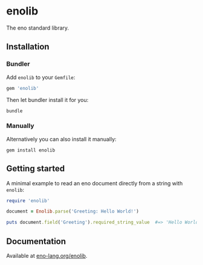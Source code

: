 # enolib

The eno standard library.

## Installation

### Bundler

Add `enolib` to your `Gemfile`:

```ruby
gem 'enolib'
```
Then let bundler install it for you:

```
bundle
```

### Manually

Alternatively you can also install it manually:

```
gem install enolib
```

## Getting started

A minimal example to read an eno document directly from a string with `enolib`:

```ruby
require 'enolib'

document = Enolib.parse('Greeting: Hello World!')

puts document.field('Greeting').required_string_value  #=> 'Hello World!'
```

## Documentation

Available at [eno-lang.org/enolib](https://eno-lang.org/enolib/).
